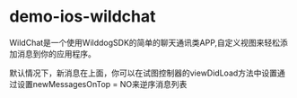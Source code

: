 # demo-ios-wildchat
WildChat是一个使用WilddogSDK的简单的聊天通讯类APP,自定义视图来轻松添加消息到你的应用程序。

默认情况下，新消息在上面，你可以在试图控制器的viewDidLoad方法中设置通过设置newMessagesOnTop = NO来逆序消息列表


